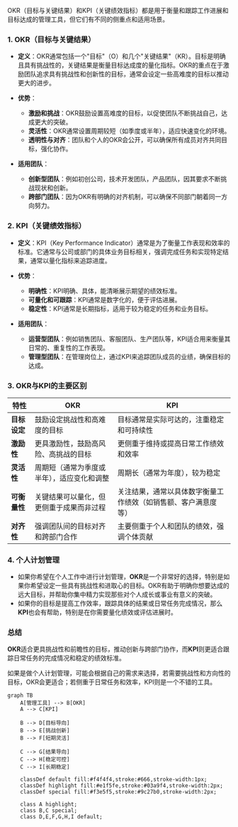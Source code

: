 OKR（目标与关键结果）和KPI（关键绩效指标）都是用于衡量和跟踪工作进展和目标达成的管理工具，但它们有不同的侧重点和适用场景。

### 1. **OKR（目标与关键结果）**
- **定义**：OKR通常包括一个"目标"（O）和几个"关键结果"（KR）。目标是明确且具有挑战性的，关键结果是衡量目标达成度的量化指标。OKR的重点在于激励团队追求具有挑战性和创新性的目标，通常会设定一些高难度的目标以推动更大的进步。
  
- **优势**：
  - **激励和挑战**：OKR鼓励设置高难度的目标，以促使团队不断挑战自己，达成更大的突破。
  - **灵活性**：OKR通常设置周期较短（如季度或半年），适应快速变化的环境。
  - **透明性与对齐**：团队和个人的OKR会公开，可以确保所有成员对齐共同目标，强化协作。
  
- **适用团队**：
  - **创新型团队**：例如初创公司，技术开发团队，产品团队，因其要求不断挑战现状和创新。
  - **跨部门团队**：因为OKR有明确的对齐机制，可以确保不同部门朝着同一方向努力。

### 2. **KPI（关键绩效指标）**
- **定义**：KPI（Key Performance Indicator）通常是为了衡量工作表现和效率的标准。它通常与公司或部门的具体业务目标相关，强调完成任务和实现特定结果，通常以量化指标来追踪进度。
  
- **优势**：
  - **明确性**：KPI明确、具体，能清晰展示期望的绩效标准。
  - **可量化和可跟踪**：KPI通常是数字化的，便于评估进展。
  - **稳定性**：KPI通常是长期指标，适用于较为稳定的任务和业务目标。
  
- **适用团队**：
  - **运营型团队**：例如销售团队、客服团队、生产团队等，KPI适合用来衡量其日常的、重复性的工作表现。
  - **管理型团队**：在管理岗位上，通过KPI来追踪团队成员的业绩，确保目标的达成。

### 3. **OKR与KPI的主要区别**
| 特性          | OKR                                         | KPI                                         |
| ------------- | ------------------------------------------- | ------------------------------------------- |
| **目标设定**  | 鼓励设定挑战性和高难度的目标                 | 目标通常是实际可达的，注重稳定和可持续性         |
| **激励性**    | 更具激励性，鼓励高风险、高挑战的目标          | 更侧重于维持或提高日常工作绩效和效率             |
| **灵活性**    | 周期短（通常为季度或半年），适应变化和调整      | 周期长（通常为年度），较为稳定                   |
| **可衡量性**  | 关键结果可以量化，但更侧重于成果而非过程         | 关注结果，通常以具体数字衡量工作绩效（如销售额、客户满意度等）|
| **对齐性**    | 强调团队间的目标对齐和跨部门合作               | 主要侧重于个人和团队的绩效，强调个体贡献        |

### 4. **个人计划管理**
- 如果你希望在个人工作中进行计划管理，**OKR**是一个非常好的选择，特别是如果你希望设定一些具有挑战性和进取心的目标。OKR有助于明确你想要达成的远大目标，并帮助你集中精力实现那些对个人成长或事业有意义的突破。
- 如果你的目标是提高工作效率，跟踪具体的结果或日常任务完成情况，那么**KPI**也会有帮助，特别是在你需要量化绩效或评估进展时。

### 总结
**OKR**适合更具挑战性和前瞻性的目标，推动创新与跨部门协作，而**KPI**则更适合跟踪日常任务的完成情况和稳定的绩效标准。

如果是做个人计划管理，可能会根据自己的需求来选择，若需要挑战性和方向性的目标，OKR会更适合；若侧重于日常任务和效率，KPI则是一个不错的工具。

```mermaid
graph TB
    A[管理工具] --> B[OKR]
    A --> C[KPI]
    
    B --> D[目标导向]
    B --> E[挑战创新]
    B --> F[短期灵活]
    
    C --> G[结果导向]
    C --> H[稳定可控]
    C --> I[长期稳定]
    
    classDef default fill:#f4f4f4,stroke:#666,stroke-width:1px;
    classDef highlight fill:#e1f5fe,stroke:#03a9f4,stroke-width:2px;
    classDef special fill:#f3e5f5,stroke:#9c27b0,stroke-width:2px;
    
    class A highlight;
    class B,C special;
    class D,E,F,G,H,I default;